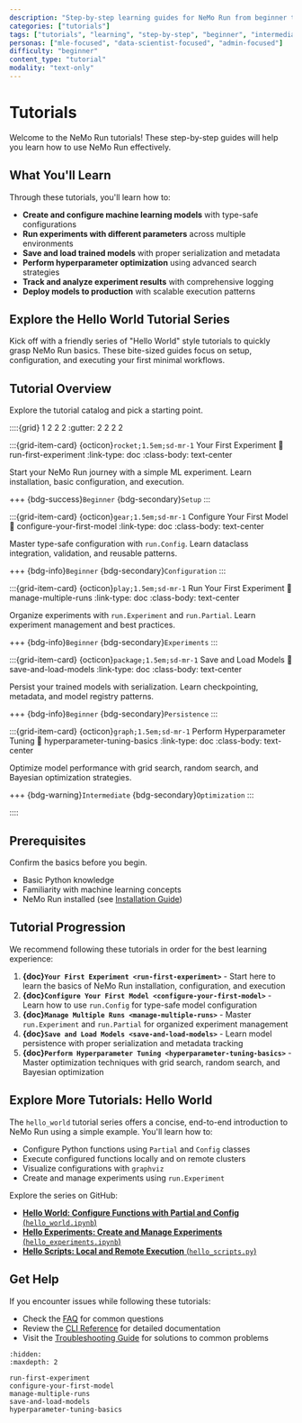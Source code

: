 ```yaml
---
description: "Step-by-step learning guides for NeMo Run from beginner to advanced levels"
categories: ["tutorials"]
tags: ["tutorials", "learning", "step-by-step", "beginner", "intermediate", "advanced"]
personas: ["mle-focused", "data-scientist-focused", "admin-focused"]
difficulty: "beginner"
content_type: "tutorial"
modality: "text-only"
---
```


# Tutorials

Welcome to the NeMo Run tutorials! These step-by-step guides will help you learn how to use NeMo Run effectively.

## What You'll Learn

Through these tutorials, you'll learn how to:

- **Create and configure machine learning models** with type-safe configurations
- **Run experiments with different parameters** across multiple environments
- **Save and load trained models** with proper serialization and metadata
- **Perform hyperparameter optimization** using advanced search strategies
- **Track and analyze experiment results** with comprehensive logging
- **Deploy models to production** with scalable execution patterns

## Explore the Hello World Tutorial Series

Kick off with a friendly series of "Hello World" style tutorials to quickly grasp NeMo Run basics. These bite-sized guides focus on setup, configuration, and executing your first minimal workflows.

## Tutorial Overview

Explore the tutorial catalog and pick a starting point.

::::{grid} 1 2 2 2
:gutter: 2 2 2 2

:::{grid-item-card} {octicon}`rocket;1.5em;sd-mr-1` Your First Experiment
:link: run-first-experiment
:link-type: doc
:class-body: text-center

Start your NeMo Run journey with a simple ML experiment. Learn installation, basic configuration, and execution.

+++
{bdg-success}`Beginner` {bdg-secondary}`Setup`
:::

:::{grid-item-card} {octicon}`gear;1.5em;sd-mr-1` Configure Your First Model
:link: configure-your-first-model
:link-type: doc
:class-body: text-center

Master type-safe configuration with `run.Config`. Learn dataclass integration, validation, and reusable patterns.

+++
{bdg-info}`Beginner` {bdg-secondary}`Configuration`
:::

:::{grid-item-card} {octicon}`play;1.5em;sd-mr-1` Run Your First Experiment
:link: manage-multiple-runs
:link-type: doc
:class-body: text-center

Organize experiments with `run.Experiment` and `run.Partial`. Learn experiment management and best practices.

+++
{bdg-info}`Beginner` {bdg-secondary}`Experiments`
:::

:::{grid-item-card} {octicon}`package;1.5em;sd-mr-1` Save and Load Models
:link: save-and-load-models
:link-type: doc
:class-body: text-center

Persist your trained models with serialization. Learn checkpointing, metadata, and model registry patterns.

+++
{bdg-info}`Beginner` {bdg-secondary}`Persistence`
:::

:::{grid-item-card} {octicon}`graph;1.5em;sd-mr-1` Perform Hyperparameter Tuning
:link: hyperparameter-tuning-basics
:link-type: doc
:class-body: text-center

Optimize model performance with grid search, random search, and Bayesian optimization strategies.

+++
{bdg-warning}`Intermediate` {bdg-secondary}`Optimization`
:::

::::

## Prerequisites

Confirm the basics before you begin.

- Basic Python knowledge
- Familiarity with machine learning concepts
- NeMo Run installed (see [Installation Guide](../../get-started/install.md))

## Tutorial Progression

We recommend following these tutorials in order for the best learning experience:

1. **{doc}`Your First Experiment <run-first-experiment>`** - Start here to learn the basics of NeMo Run installation, configuration, and execution
2. **{doc}`Configure Your First Model <configure-your-first-model>`** - Learn how to use `run.Config` for type-safe model configuration
3. **{doc}`Manage Multiple Runs <manage-multiple-runs>`** - Master `run.Experiment` and `run.Partial` for organized experiment management
4. **{doc}`Save and Load Models <save-and-load-models>`** - Learn model persistence with proper serialization and metadata tracking
5. **{doc}`Perform Hyperparameter Tuning <hyperparameter-tuning-basics>`** - Master optimization techniques with grid search, random search, and Bayesian optimization

## Explore More Tutorials: Hello World

The `hello_world` tutorial series offers a concise, end-to-end introduction to NeMo Run using a simple example. You'll learn how to:

- Configure Python functions using `Partial` and `Config` classes
- Execute configured functions locally and on remote clusters
- Visualize configurations with `graphviz`
- Create and manage experiments using `run.Experiment`

Explore the series on GitHub:

- [**Hello World: Configure Functions with Partial and Config** (`hello_world.ipynb`)](https://github.com/NVIDIA-NeMo/Run/blob/main/examples/hello-world/hello_world.ipynb)
- [**Hello Experiments: Create and Manage Experiments** (`hello_experiments.ipynb`)](https://github.com/NVIDIA-NeMo/Run/blob/main/examples/hello-world/hello_experiments.ipynb)
- [**Hello Scripts: Local and Remote Execution** (`hello_scripts.py`)](https://github.com/NVIDIA-NeMo/Run/blob/main/examples/hello-world/hello_scripts.py)

## Get Help

If you encounter issues while following these tutorials:

- Check the [FAQ](../../references/faqs.md) for common questions
- Review the [CLI Reference](../../references/cli-reference.md) for detailed documentation
- Visit the [Troubleshooting Guide](../../guides/troubleshooting.md) for solutions to common problems

```{toctree}
:hidden:
:maxdepth: 2

run-first-experiment
configure-your-first-model
manage-multiple-runs
save-and-load-models
hyperparameter-tuning-basics
```
